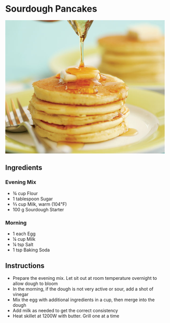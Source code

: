 # Sourdough Pancakes

![Pancakes](img/Pancakes.jpg)

## Ingredients

### Evening Mix

- ¾ cup Flour
- 1 tablespoon Sugar
- ⅔ cup Milk, warm (104℉)
- 100 g Sourdough Starter

### Morning

- 1 each Egg
- ¼ cup Milk
- ¼ tsp Salt
- 1 tsp Baking Soda

## Instructions

- Prepare the evening mix. Let sit out at room temperature overnight to allow dough to bloom
- In the morning, if the dough is not very active or sour, add a shot of vinegar
- Mix the egg with additional ingredients in a cup, then merge into the dough
- Add milk as needed to get the correct consistency 
- Heat skillet at 1200W with butter. Grill one at a time

<!--
## Notes

> 20231005: Super bubbly mix. Remove baking powder. Last addition of milk can be reduced or eliminated if the sourdough is very active.
>
> 20230726: Success. Very good taste and texture.
> -->